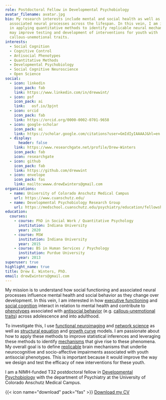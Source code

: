 ```yaml
---
role: Postdoctoral Fellow in Developmental Psychobiology
avatar_filename: avatar.jpg
bio: My research interests include mental and social health as well as their
  associated neural processes across the lifespan. In this vein, I am interested
  in applying quantitative methods to identify replicable neural mechanisms that
  may improve testing and development of interventions for youth with
  callous-unemotional traits.
interests:
  - Social Cognition
  - Cognitive Control
  - Antisocial Phenotypes
  - Quantitative Methods
  - Developmental Psychobiology
  - Social Cognitive Neuroscience
  - Open Science
social:
  - icon: linkedin
    icon_pack: fab
    link: https://www.linkedin.com/in/drewwint/
  - icon: psf
    icon_pack: ai
    link:	osf.io/3pjnt
  - icon: orcid
    icon_pack: fab
    link: https://orcid.org/0000-0002-0701-9658
  - icon: google-scholar
    icon_pack: ai
    link: https://scholar.google.com/citations?user=GmIdIyIAAAAJ&hl=en
  - display:
      header: false
    link: https://www.researchgate.net/profile/Drew-Winters
    icon_pack: fab
    icon: researchgate
  - icon: github
    icon_pack: fab
    link: https://github.com/drewwint
  - icon: envelope
    icon_pack: fas
    link: mailto:wwww.drewEwinters@gmail.com
organizations:
  - name: University of Colorado Anschutz Medical Campus
    url: https://www.cuanschutz.edu/
  - name: Developmental Psychobiology Research Group
    url: https://medschool.cuanschutz.edu/psychiatry/education/fellowships/developmental-psychobiology-research-group
education:
  courses:
    - course: PhD in Social Work / Quantitative Psychology
      institution: Indiana University
      year: 2020
    - course: MSW
      institution: Indiana University
      year: 2015
    - course: BS in Human Services / Psychology 
      institution: Purdue University
      year: 2013
superuser: true
highlight_name: true
title: Drew E. Winters, PhD.
email: drewEwinters@gmail.com
---
```

My mission is to understand how social functioning and associated neural processes influence mental health and social behavior as they change over development. In this vein, I am interested in how [executive functioning](https://en.wikipedia.org/wiki/Executive_functions) and [social cognition](https://en.wikipedia.org/wiki/Social_cognition) interact in relation to mental health and contribute to [phenotypes](https://en.wikipedia.org/wiki/Phenotype) associated with [antisocial behavior](https://en.wikipedia.org/wiki/Anti-social_behaviour) (e.g. [callous-unemotional traits]( https://en.wikipedia.org/wiki/Callous_and_unemotional_traits)) across adolescence and into adulthood. 

To investigate this, I use [functional neuroimaging]( https://en.wikipedia.org/wiki/Functional_neuroimaging) and [network science]( https://en.wikipedia.org/wiki/Network_science) as well as [structural equation]( https://en.wikipedia.org/wiki/Structural_equation_modeling) and [growth curve]( https://en.wikipedia.org/wiki/Growth_curve_(statistics)) models. I am passionate about how to apply these methods to improve statistical inferences and leveraging these methods to identify [mechanisms](https://link.springer.com/referenceworkentry/10.1007%2F978-3-319-24612-3_1562) that give rise to these phenomena. My overall goal is to define [replicable](https://en.wikipedia.org/wiki/Reproducibility) brain mechanisms that underlie neurocognitive and socio-affective impairments associated with youth antisocial phenotypes. This is important because it would improve the way we design and test the efficacy of new interventions for these youth. 

I am a NIMH-funded T32 postdoctoral fellow in [Developmental Psychobiology](https://en.wikipedia.org/wiki/Developmental_psychobiology) with the department of Psychiatry at the University of Colorado Anschutz Medical Campus.

{{< icon name="download" pack="fas" >}} [Download my CV](https://raw.githubusercontent.com/drewwint/drewEwinters.site/master/static/uploads/CV.pdf)
